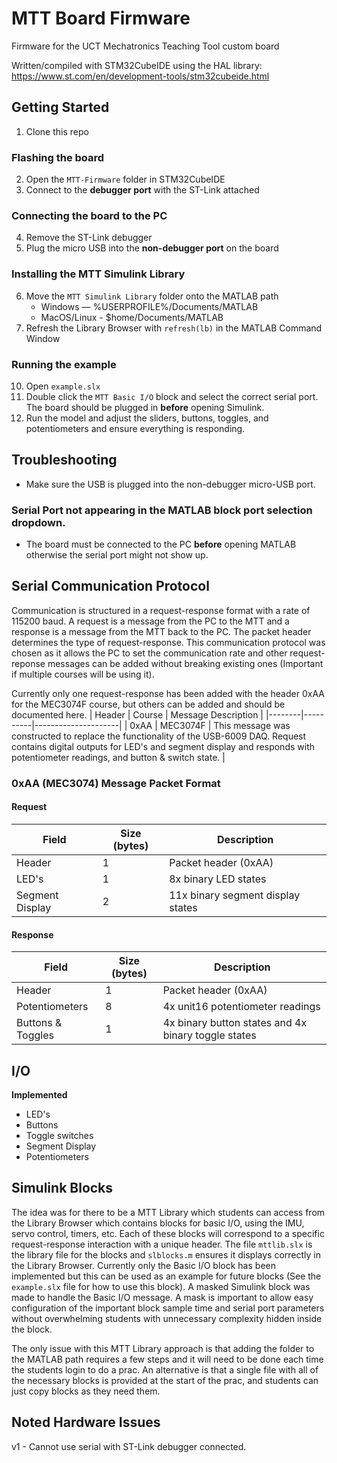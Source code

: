 # MTT Board Firmware
Firmware for the UCT Mechatronics Teaching Tool custom board

Written/compiled with STM32CubeIDE using the HAL library: https://www.st.com/en/development-tools/stm32cubeide.html

## Getting Started
1. Clone this repo
### Flashing the board
2. Open the `MTT-Firmware` folder in STM32CubeIDE
3. Connect to the **debugger port** with the ST-Link attached
### Connecting the board to the PC
4. Remove the ST-Link debugger
5. Plug the micro USB into the **non-debugger port** on the board
### Installing the MTT Simulink Library
6. Move the `MTT Simulink Library` folder onto the MATLAB path
   - Windows — %USERPROFILE%/Documents/MATLAB
   - MacOS/Linux - $home/Documents/MATLAB
9. Refresh the Library Browser with `refresh(lb)` in the MATLAB Command Window
### Running the example
10. Open `example.slx`
11. Double click the `MTT Basic I/O` block and select the correct serial port. The board should be plugged in **before** opening Simulink.
12. Run the model and adjust the sliders, buttons, toggles, and potentiometers and ensure everything is responding.

## Troubleshooting
- Make sure the USB is plugged into the non-debugger micro-USB port.
### Serial Port not appearing in the MATLAB block port selection dropdown.
- The board must be connected to the PC **before** opening MATLAB otherwise the serial port might not show up.

## Serial Communication Protocol
Communication is structured in a request-response format with a rate of 115200 baud. A request is a message from the PC to the MTT and a response is a message from the MTT back to the PC. The packet header determines the type of request-response. This communication protocol was chosen as it allows the PC to set the communication rate and other request-reponse messages can be added without breaking existing ones (Important if multiple courses will be using it).

Currently only one request-response has been added with the header 0xAA for the MEC3074F course, but others can be added and should be documented here.
| Header | Course   | Message Description |
|--------|----------|---------------------|
| 0xAA   | MEC3074F | This message was constructed to replace the functionality of the USB-6009 DAQ. Request contains digital outputs for LED's and segment display and responds with potentiometer readings, and button & switch state. |

### 0xAA (MEC3074) Message Packet Format

#### Request
| Field    | Size (bytes) | Description                               |
|----------|--------------|-------------------------------------------|
| Header   | 1            | Packet header (0xAA)                      |
| LED's    | 1            | 8x binary LED states          |
| Segment Display | 2     | 11x binary segment display states         |

#### Response
| Field    | Size (bytes) | Description                               |
|----------|--------------|-------------------------------------------|
| Header   | 1            | Packet header (0xAA)                      |
| Potentiometers    | 8   | 4x unit16 potentiometer readings          |
| Buttons & Toggles | 1   | 4x binary button states and 4x binary toggle states |

## I/O
**Implemented**
- LED's
- Buttons
- Toggle switches
- Segment Display
- Potentiometers

## Simulink Blocks
The idea was for there to be a MTT Library which students can access from the Library Browser which contains blocks for basic I/O, using the IMU, servo control, timers, etc. Each of these blocks will correspond to a specific request-response interaction with a unique header. The file `mttlib.slx` is the library file for the blocks and `slblocks.m` ensures it displays correctly in the Library Browser. Currently only the Basic I/O block has been implemented but this can be used as an example for future blocks (See the `example.slx` file for how to use this block). A masked Simulink block was made to handle the Basic I/O message. A mask is important to allow easy configuration of the important block sample time and serial port parameters without overwhelming students with unnecessary complexity hidden inside the block.

The only issue with this MTT Library approach is that adding the folder to the MATLAB path requires a few steps and it will need to be done each time the students login to do a prac. An alternative is that a single file with all of the necessary blocks is provided at the start of the prac, and students can just copy blocks as they need them.

## Noted Hardware Issues
v1 - Cannot use serial with ST-Link debugger connected.
